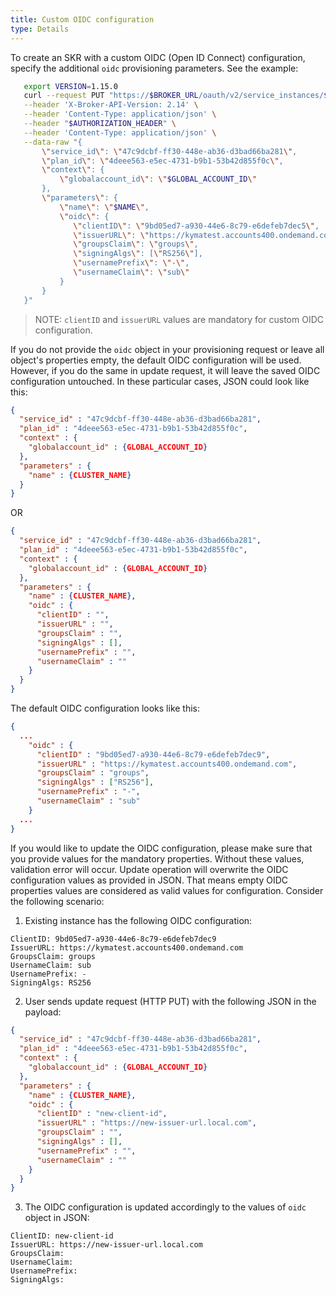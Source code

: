 ```yaml
---
title: Custom OIDC configuration
type: Details
---
```


To create an SKR with a custom OIDC (Open ID Connect) configuration, specify the additional `oidc` provisioning parameters. See the example:

```bash
   export VERSION=1.15.0
   curl --request PUT "https://$BROKER_URL/oauth/v2/service_instances/$INSTANCE_ID?accepts_incomplete=true" \
   --header 'X-Broker-API-Version: 2.14' \
   --header 'Content-Type: application/json' \
   --header "$AUTHORIZATION_HEADER" \
   --header 'Content-Type: application/json' \
   --data-raw "{
       \"service_id\": \"47c9dcbf-ff30-448e-ab36-d3bad66ba281\",
       \"plan_id\": \"4deee563-e5ec-4731-b9b1-53b42d855f0c\",
       \"context\": {
           \"globalaccount_id\": \"$GLOBAL_ACCOUNT_ID\"
       },
       \"parameters\": {
           \"name\": \"$NAME\",
           \"oidc\": {
              \"clientID\": \"9bd05ed7-a930-44e6-8c79-e6defeb7dec5\",
              \"issuerURL\": \"https://kymatest.accounts400.ondemand.com\",
              \"groupsClaim\": \"groups\",
              \"signingAlgs\": [\"RS256\"],
              \"usernamePrefix\": \"-\",
              \"usernameClaim\": \"sub\"
           }
       }
   }"
```
>NOTE: `clientID` and `issuerURL` values are mandatory for custom OIDC configuration.

If you do not provide the `oidc` object in your provisioning request or leave all object's properties empty, the default OIDC configuration will be used.
However, if you do the same in update request, it will leave the saved OIDC configuration untouched.
In these particular cases, JSON could look like this:
```json
{
  "service_id" : "47c9dcbf-ff30-448e-ab36-d3bad66ba281",
  "plan_id" : "4deee563-e5ec-4731-b9b1-53b42d855f0c",
  "context" : {
    "globalaccount_id" : {GLOBAL_ACCOUNT_ID}
  },
  "parameters" : {
    "name" : {CLUSTER_NAME}
  }
}
```
OR
```json
{
  "service_id" : "47c9dcbf-ff30-448e-ab36-d3bad66ba281",
  "plan_id" : "4deee563-e5ec-4731-b9b1-53b42d855f0c",
  "context" : {
    "globalaccount_id" : {GLOBAL_ACCOUNT_ID}
  },
  "parameters" : {
    "name" : {CLUSTER_NAME},
    "oidc" : {
      "clientID" : "",
      "issuerURL" : "",
      "groupsClaim" : "",
      "signingAlgs" : [],
      "usernamePrefix" : "",
      "usernameClaim" : ""
    }
  }
}
```
The default OIDC configuration looks like this:
```json
{
  ...
    "oidc" : {
      "clientID" : "9bd05ed7-a930-44e6-8c79-e6defeb7dec9",
      "issuerURL" : "https://kymatest.accounts400.ondemand.com",
      "groupsClaim" : "groups",
      "signingAlgs" : ["RS256"],
      "usernamePrefix" : "-",
      "usernameClaim" : "sub"
    }
  ...
}
```

If you would like to update the OIDC configuration, please make sure that you provide values for the mandatory properties. Without these values, validation error will occur.
Update operation will overwrite the OIDC configuration values as provided in JSON. That means empty OIDC properties values are considered as valid values for configuration. Consider the following scenario:

   1. Existing instance has the following OIDC configuration:
   ```
   ClientID: 9bd05ed7-a930-44e6-8c79-e6defeb7dec9
   IssuerURL: https://kymatest.accounts400.ondemand.com
   GroupsClaim: groups
   UsernameClaim: sub
   UsernamePrefix: -
   SigningAlgs: RS256
   ```
   2. User sends update request (HTTP PUT) with the following JSON in the payload:
```json
{
  "service_id" : "47c9dcbf-ff30-448e-ab36-d3bad66ba281",
  "plan_id" : "4deee563-e5ec-4731-b9b1-53b42d855f0c",
  "context" : {
    "globalaccount_id" : {GLOBAL_ACCOUNT_ID}
  },
  "parameters" : {
    "name" : {CLUSTER_NAME},
    "oidc" : {
      "clientID" : "new-client-id",
      "issuerURL" : "https://new-issuer-url.local.com",
      "groupsClaim" : "",
      "signingAlgs" : [],
      "usernamePrefix" : "",
      "usernameClaim" : ""
    }
  }
}
```
   3. The OIDC configuration is updated accordingly to the values of `oidc` object in JSON:
   ```
   ClientID: new-client-id
   IssuerURL: https://new-issuer-url.local.com
   GroupsClaim: 
   UsernameClaim: 
   UsernamePrefix: 
   SigningAlgs: 
   ```